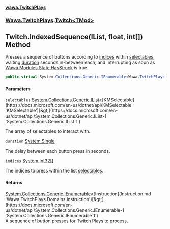 #### [wawa.TwitchPlays](index.md 'index')
### [Wawa.TwitchPlays](Wawa.TwitchPlays.md 'Wawa.TwitchPlays').[Twitch&lt;TMod&gt;](Twitch_TMod_.md 'Wawa.TwitchPlays.Twitch<TMod>')

## Twitch<TMod>.IndexedSequence(IList<KMSelectable>, float, int[]) Method

Presses a sequence of buttons according to [indices](Twitch_TMod_.IndexedSequence(IList,Single,Int32[]).md#Wawa.TwitchPlays.Twitch_TMod_.IndexedSequence(System.Collections.Generic.IList_KMSelectable_,float,int[]).indices 'Wawa.TwitchPlays.Twitch<TMod>.IndexedSequence(System.Collections.Generic.IList<KMSelectable>, float, int[]).indices') within [selectables](Twitch_TMod_.IndexedSequence(IList,Single,Int32[]).md#Wawa.TwitchPlays.Twitch_TMod_.IndexedSequence(System.Collections.Generic.IList_KMSelectable_,float,int[]).selectables 'Wawa.TwitchPlays.Twitch<TMod>.IndexedSequence(System.Collections.Generic.IList<KMSelectable>, float, int[]).selectables'),  
waiting [duration](Twitch_TMod_.IndexedSequence(IList,Single,Int32[]).md#Wawa.TwitchPlays.Twitch_TMod_.IndexedSequence(System.Collections.Generic.IList_KMSelectable_,float,int[]).duration 'Wawa.TwitchPlays.Twitch<TMod>.IndexedSequence(System.Collections.Generic.IList<KMSelectable>, float, int[]).duration') seconds in-between each, and interrupting as soon as  
[Wawa.Modules.State.HasStruck](https://docs.microsoft.com/en-us/dotnet/api/Wawa.Modules.State.HasStruck 'Wawa.Modules.State.HasStruck') is true.

```csharp
public virtual System.Collections.Generic.IEnumerable<Wawa.TwitchPlays.Domains.Instruction> IndexedSequence(System.Collections.Generic.IList<KMSelectable> selectables, float duration, params int[] indices);
```
#### Parameters

<a name='Wawa.TwitchPlays.Twitch_TMod_.IndexedSequence(System.Collections.Generic.IList_KMSelectable_,float,int[]).selectables'></a>

`selectables` [System.Collections.Generic.IList&lt;](https://docs.microsoft.com/en-us/dotnet/api/System.Collections.Generic.IList-1 'System.Collections.Generic.IList`1')[KMSelectable](https://docs.microsoft.com/en-us/dotnet/api/KMSelectable 'KMSelectable')[&gt;](https://docs.microsoft.com/en-us/dotnet/api/System.Collections.Generic.IList-1 'System.Collections.Generic.IList`1')

The array of selectables to interact with.

<a name='Wawa.TwitchPlays.Twitch_TMod_.IndexedSequence(System.Collections.Generic.IList_KMSelectable_,float,int[]).duration'></a>

`duration` [System.Single](https://docs.microsoft.com/en-us/dotnet/api/System.Single 'System.Single')

The delay between each button press in seconds.

<a name='Wawa.TwitchPlays.Twitch_TMod_.IndexedSequence(System.Collections.Generic.IList_KMSelectable_,float,int[]).indices'></a>

`indices` [System.Int32](https://docs.microsoft.com/en-us/dotnet/api/System.Int32 'System.Int32')[[]](https://docs.microsoft.com/en-us/dotnet/api/System.Array 'System.Array')

The indices to press within the list [selectables](Twitch_TMod_.IndexedSequence(IList,Single,Int32[]).md#Wawa.TwitchPlays.Twitch_TMod_.IndexedSequence(System.Collections.Generic.IList_KMSelectable_,float,int[]).selectables 'Wawa.TwitchPlays.Twitch<TMod>.IndexedSequence(System.Collections.Generic.IList<KMSelectable>, float, int[]).selectables').

#### Returns
[System.Collections.Generic.IEnumerable&lt;](https://docs.microsoft.com/en-us/dotnet/api/System.Collections.Generic.IEnumerable-1 'System.Collections.Generic.IEnumerable`1')[Instruction](Instruction.md 'Wawa.TwitchPlays.Domains.Instruction')[&gt;](https://docs.microsoft.com/en-us/dotnet/api/System.Collections.Generic.IEnumerable-1 'System.Collections.Generic.IEnumerable`1')  
A sequence of button presses for Twitch Plays to process.